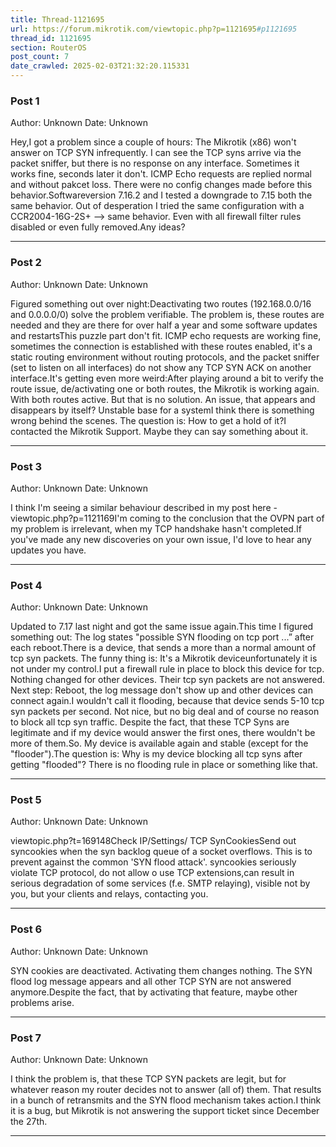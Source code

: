 ```yaml
---
title: Thread-1121695
url: https://forum.mikrotik.com/viewtopic.php?p=1121695#p1121695
thread_id: 1121695
section: RouterOS
post_count: 7
date_crawled: 2025-02-03T21:32:20.115331
---
```


### Post 1
Author: Unknown
Date: Unknown

Hey,I got a problem since a couple of hours: The Mikrotik (x86) won't answer on TCP SYN infrequently. I can see the TCP syns arrive via the packet sniffer, but there is no response on any interface. Sometimes it works fine, seconds later it don't. ICMP Echo requests are replied normal and without pakcet loss. There were no config changes made before this behavior.Softwareversion 7.16.2 and I tested a downgrade to 7.15 both the same behavior. Out of desperation I tried the same configuration with a CCR2004-16G-2S+ --> same behavior. Even with all firewall filter rules disabled or even fully removed.Any ideas?

---
### Post 2
Author: Unknown
Date: Unknown

Figured something out over night:Deactivating two routes (192.168.0.0/16 and 0.0.0.0/0) solve the problem verifiable. The problem is, these routes are needed and they are there for over half a year and some software updates and restartsThis puzzle part don't fit. ICMP echo requests are working fine, sometimes the connection is established with these routes enabled, it's a static routing environment without routing protocols, and the packet sniffer (set to listen on all interfaces) do not show any TCP SYN ACK on another interface.It's getting even more weird:After playing around a bit to verify the route issue, de/activating one or both routes, the Mikrotik is working again. With both routes active. But that is no solution. An issue, that appears and disappears by itself? Unstable base for a systemI think there is something wrong behind the scenes. The question is: How to get a hold of it?I contacted the Mikrotik Support. Maybe they can say something about it.

---
### Post 3
Author: Unknown
Date: Unknown

I think I'm seeing a similar behaviour described in my post here -viewtopic.php?p=1121169I'm coming to the conclusion that the OVPN part of my problem is irrelevant, when my TCP handshake hasn't completed.If you've made any new discoveries on your own issue, I'd love to hear any updates you have.

---
### Post 4
Author: Unknown
Date: Unknown

Updated to 7.17 last night and got the same issue again.This time I figured something out: The log states "possible SYN flooding on tcp port ...” after each reboot.There is a device, that sends a more than a normal amount of tcp syn packets. The funny thing is: It's a Mikrotik deviceunfortunately it is not under my control.I put a firewall rule in place to block this device for tcp. Nothing changed for other devices. Their tcp syn packets are not answered. Next step: Reboot, the log message don't show up and other devices can connect again.I wouldn't call it flooding, because that device sends 5-10 tcp syn packets per second. Not nice, but no big deal and of course no reason to block all tcp syn traffic. Despite the fact, that these TCP Syns are legitimate and if my device would answer the first ones, there wouldn't be more of them.So. My device is available again and stable (except for the "flooder").The question is: Why is my device blocking all tcp syns after getting "flooded"? There is no flooding rule in place or something like that.

---
### Post 5
Author: Unknown
Date: Unknown

viewtopic.php?t=169148Check IP/Settings/ TCP SynCookiesSend out syncookies when the syn backlog queue of a socket overflows. This is to prevent against the common 'SYN flood attack'. syncookies seriously violate TCP protocol, do not allow o use TCP extensions,can result in serious degradation of some services (f.e. SMTP relaying), visible not by you, but your clients and relays, contacting you.

---
### Post 6
Author: Unknown
Date: Unknown

SYN cookies are deactivated. Activating them changes nothing. The SYN flood log message appears and all other TCP SYN are not answered anymore.Despite the fact, that by activating that feature, maybe other problems arise.

---
### Post 7
Author: Unknown
Date: Unknown

I think the problem is, that these TCP SYN packets are legit, but for whatever reason my router decides not to answer (all of) them. That results in a bunch of retransmits and the SYN flood mechanism takes action.I think it is a bug, but Mikrotik is not answering the support ticket since December the 27th.

---
